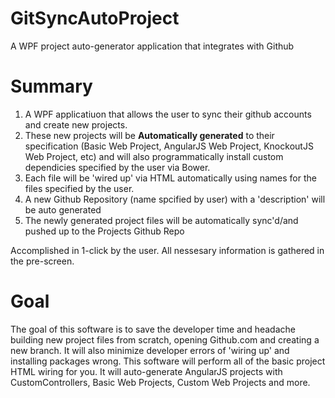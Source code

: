 # GitSyncAutoProject
A WPF project auto-generator application that integrates with Github


# Summary
1. A WPF applicatiuon that allows the user to sync their github accounts and create new projects.
2. These new projects will be **Automatically generated** to their specification (Basic Web Project, AngularJS Web Project, KnockoutJS
Web Project, etc) and will also programmatically install custom dependicies specified by the user via Bower.  
3. Each file will be 'wired up' via HTML automatically using names for the files specified by the user.
4. A new Github Repository (name spcified by user) with a 'description' will be auto generated
5. The newly generated project files will be automatically sync'd/and pushed up to the Projects Github Repo

Accomplished in 1-click by the user.  All nessesary information is gathered in the pre-screen.


# Goal
The goal of this software is to save the developer time and headache building new project files from scratch, opening
Github.com and creating a new branch.  It will also minimize developer errors of 'wiring up' and installing packages wrong.  This software will perform all of the basic project HTML wiring for you.  It will auto-generate AngularJS projects with CustomControllers, Basic Web Projects, Custom Web Projects and more.  



